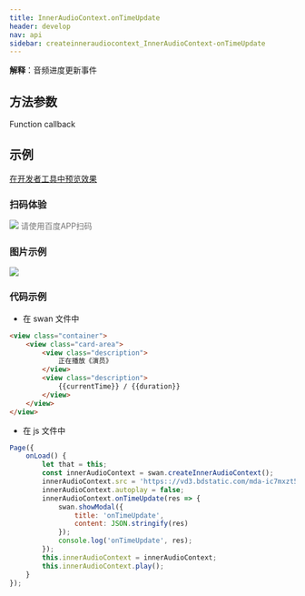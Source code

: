 ```yaml
---
title: InnerAudioContext.onTimeUpdate
header: develop
nav: api
sidebar: createinneraudiocontext_InnerAudioContext-onTimeUpdate
---
```




**解释**：音频进度更新事件

  
## 方法参数 

Function callback

## 示例

<a href="swanide://fragment/7fda9bcf589d3bce795ab773002dd8aa1574544580704" title="在开发者工具中预览效果" target="_self">在开发者工具中预览效果</a>

### 扫码体验

<div class='scan-code-container'>
    <img src="https://b.bdstatic.com/miniapp/assets/images/doc_demo/fragment_InnerAudioContextOnTimeUpdate.png" class="demo-qrcode-image" />
    <font color=#777 12px>请使用百度APP扫码</font>
</div>

### 图片示例 


<div class="m-doc-custom-examples">
    <div class="m-doc-custom-examples-correct">
        <img src="https://b.bdstatic.com/miniapp/image/onTimeUpdate.gif">
    </div>
    <div class="m-doc-custom-examples-correct">
        <img src=" ">
    </div>
    <div class="m-doc-custom-examples-correct">
        <img src=" ">
    </div>     
</div>

### 代码示例 



* 在 swan 文件中

```html
<view class="container">
    <view class="card-area">
        <view class="description"> 
            正在播放《演员》
        </view> 
        <view class="description"> 
            {{currentTime}} / {{duration}}
        </view>
    </view>
</view>
```

* 在 js 文件中

```js
Page({
    onLoad() {
        let that = this;
        const innerAudioContext = swan.createInnerAudioContext();
        innerAudioContext.src = 'https:://vd3.bdstatic.com/mda-ic7mxzt5cvz6f4y5/mda-ic7mxzt5cvz6f4y5.mp3';
        innerAudioContext.autoplay = false;
        innerAudioContext.onTimeUpdate(res => {
            swan.showModal({
                title: 'onTimeUpdate',
                content: JSON.stringify(res)
            });
            console.log('onTimeUpdate', res);
        });
        this.innerAudioContext = innerAudioContext;
        this.innerAudioContext.play();
    }
});
```